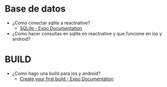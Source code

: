 # Base de datos
- ¿Como conectar sqlite a reactnative?
	- [SQLite - Expo Documentation](https://docs.expo.dev/versions/latest/sdk/sqlite/)
- ¿Como hacer consultas en sqlite en reactnative y que funcione en ios y android?

# BUILD
- ¿Como hago una build para ios y android?
	- [Create your first build - Expo Documentation](https://docs.expo.dev/build/setup/)
